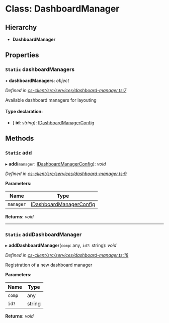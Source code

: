 # Class: DashboardManager

## Hierarchy

* **DashboardManager**

## Properties

### `Static` dashboardManagers

▪ **dashboardManagers**: *object*

*Defined in [cs-client/src/services/dashboard-manager.ts:7](https://github.com/TNOCS/csnext/blob/38d1409e/packages/cs-client/src/services/dashboard-manager.ts#L7)*

Available dashboard managers for layouting

#### Type declaration:

* \[ **id**: *string*\]: [IDashboardManagerConfig](../interfaces/_cs_core_src_dashboard_dashboard_manager_config_.idashboardmanagerconfig.md)

## Methods

### `Static` add

▸ **add**(`manager`: [IDashboardManagerConfig](../interfaces/_cs_core_src_dashboard_dashboard_manager_config_.idashboardmanagerconfig.md)): *void*

*Defined in [cs-client/src/services/dashboard-manager.ts:9](https://github.com/TNOCS/csnext/blob/38d1409e/packages/cs-client/src/services/dashboard-manager.ts#L9)*

**Parameters:**

Name | Type |
------ | ------ |
`manager` | [IDashboardManagerConfig](../interfaces/_cs_core_src_dashboard_dashboard_manager_config_.idashboardmanagerconfig.md) |

**Returns:** *void*

___

### `Static` addDashboardManager

▸ **addDashboardManager**(`comp`: any, `id?`: string): *void*

*Defined in [cs-client/src/services/dashboard-manager.ts:18](https://github.com/TNOCS/csnext/blob/38d1409e/packages/cs-client/src/services/dashboard-manager.ts#L18)*

Registration of a new dashboard manager

**Parameters:**

Name | Type |
------ | ------ |
`comp` | any |
`id?` | string |

**Returns:** *void*
